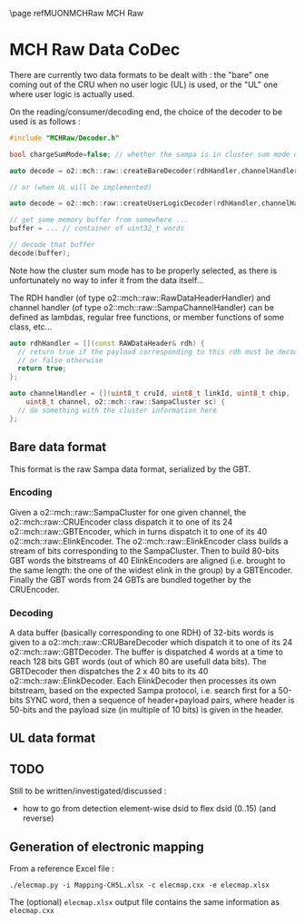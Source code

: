 \page refMUONMCHRaw MCH Raw

# MCH Raw Data CoDec

There are currently two data formats to be dealt with : the "bare" one coming out of the CRU when no user logic (UL) is used, or the "UL" one where user logic is actually used.

On the reading/consumer/decoding end, the choice of the decoder to be used is as follows :

```.cpp
#include "MCHRaw/Decoder.h"

bool chargeSumMode=false; // whether the sampa is in cluster sum mode or not

auto decode = o2::mch::raw::createBareDecoder(rdhHandler,channelHandler,chargeSumMode);

// or (when UL will be implemented)

auto decode = o2::mch::raw::createUserLogicDecoder(rdhHandler,channelHandler);

// get some memory buffer from somewhere ...
buffer = ... // container of uint32_t words

// decode that buffer
decode(buffer);

```

Note how the cluster sum mode has to be properly selected, as there is unfortunately no way to infer it from the data itself...

The RDH handler (of type o2::mch::raw::RawDataHeaderHandler) and channel handler (of type o2::mch::raw::SampaChannelHandler) can be defined as lambdas, regular free functions, or member functions of some class, etc...

```.cpp
auto rdhHandler = [](const RAWDataHeader& rdh) {
  // return true if the payload corresponding to this rdh must be decoded
  // or false otherwise
  return true;
};

auto channelHandler = [](uint8_t cruId, uint8_t linkId, uint8_t chip,
    uint8_t channel, o2::mch::raw::SampaCluster sc) {
  // do something with the cluster information here
};
```

## Bare data format

This format is the raw Sampa data format, serialized by the GBT.

### Encoding

Given a o2::mch::raw::SampaCluster for one given channel, the o2::mch::raw::CRUEncoder class dispatch it to one of its 24 o2::mch::raw::GBTEncoder, which in turns dispatch it to one of its 40 o2::mch::raw::ElinkEncoder. The o2::mch::raw::ElinkEncoder class builds a stream of bits corresponding to the SampaCluster.
Then to build 80-bits GBT words the bitstreams of 40 ElinkEncoders are aligned (i.e. brought to the same length: the one of the widest elink in the group) by a GBTEncoder. Finally the GBT words from 24 GBTs are bundled together by the CRUEncoder.

### Decoding

A data buffer (basically corresponding to one RDH) of 32-bits words is given to a o2::mch::raw::CRUBareDecoder which dispatch it to one of its 24 o2::mch::raw::GBTDecoder. The buffer is dispatched 4 words at a time to reach 128 bits GBT words (out of which 80 are usefull data bits). The GBTDecoder then dispatches the 2 x 40 bits to its 40 o2::mch::raw::ElinkDecoder. Each ElinkDecoder then processes its own bitstream, based on the expected Sampa protocol, i.e. search first for a 50-bits SYNC word, then a sequence of header+payload pairs, where header is 50-bits and the payload size (in multiple of 10 bits) is given in the header.

## UL data format

## TODO

Still to be written/investigated/discussed :

- how to go from detection element-wise dsid to flex dsid (0..15) (and reverse)

## Generation of electronic mapping

From a reference Excel file :

```
./elecmap.py -i Mapping-CH5L.xlsx -c elecmap.cxx -e elecmap.xlsx
```

The (optional) `elecmap.xlsx` output file contains the same information as `elecmap.cxx`
